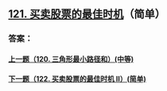 ## [121. 买卖股票的最佳时机](https://leetcode-cn.com/problems/merge-two-sorted-lists/)（简单）





### 答案：



#### [上一题（120. 三角形最小路径和）(中等)](https://github.com/sdwwld/leetCode/blob/master/src/main/java/com/wld/java/leetcode/leetCode0120.md)

#### [下一题（122. 买卖股票的最佳时机 II）(简单)](https://github.com/sdwwld/leetCode/blob/master/src/main/java/com/wld/java/leetcode/leetCode0122.md)